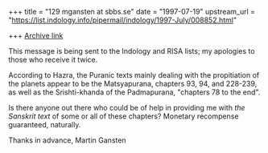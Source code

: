 +++
title = "129 mgansten at sbbs.se"
date = "1997-07-19"
upstream_url = "https://list.indology.info/pipermail/indology/1997-July/008852.html"

+++
[Archive link](https://list.indology.info/pipermail/indology/1997-July/008852.html)

This message is being sent to the Indology and RISA lists; my apologies to
those who receive it twice.

According to Hazra, the Puranic texts mainly dealing with the propitiation
of the planets appear to be the Matsyapurana, chapters 93, 94, and 228-239,
as well as the Srishti-khanda of the Padmapurana, "chapters 78 to the end".

Is there anyone out there who could be of help in providing me with *the
Sanskrit text* of some or all of these chapters? Monetary recompense
guaranteed, naturally.

Thanks in advance,
Martin Gansten





